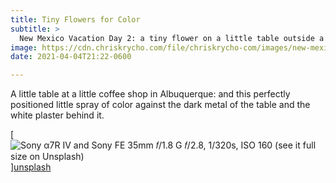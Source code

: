 ```yaml
---
title: Tiny Flowers for Color
subtitle: >
  New Mexico Vacation Day 2: a tiny flower on a little table outside a coffee shop.
image: https://cdn.chriskrycho.com/file/chriskrycho-com/images/new-mexico-vacation/20210404-thumb.jpg
date: 2021-04-04T21:22-0600

---
```


A little table at a little coffee shop in Albuquerque: and this perfectly positioned little spray of color against the dark metal of the table and the white plaster behind it.

[![Sony α7R IV and Sony FE 35mm 𝑓/1.8 G  
𝑓/2.8, 1/320s, <abbr>ISO</abbr> 160  
[(see it full size on Unsplash)][unsplash]]({{image}})][unsplash]

[unsplash]: https://unsplash.com/photos/-BUwnsde1Sg